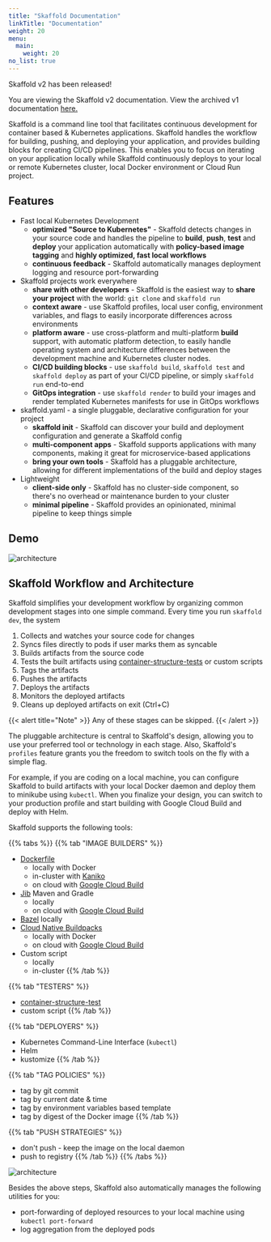 ```yaml
---
title: "Skaffold Documentation"
linkTitle: "Documentation"
weight: 20
menu:
  main:
    weight: 20
no_list: true
---
```


<div class="pageinfo pageinfo-primary">
    <p class="banner-title">Skaffold v2 has been released!</p>
    <p>You are viewing the Skaffold v2 documentation. View the archived v1 documentation
      <a href="https://skaffold-v1.web.app/docs/" target="_blank">here.</a>
    </p>
</div>

Skaffold is a command line tool that facilitates continuous development for container based &
Kubernetes applications. Skaffold handles the workflow for building,
pushing, and deploying your application, and provides building blocks for
creating CI/CD pipelines. This enables you to focus on iterating on your
application locally while Skaffold continuously deploys to your local or remote
Kubernetes cluster, local Docker environment or Cloud Run project.

## Features

* Fast local Kubernetes Development
  * **optimized "Source to Kubernetes"** - Skaffold detects changes in your source code and handles the pipeline to
  **build**, **push**, **test** and **deploy** your application automatically with **policy-based image tagging** and **highly optimized, fast local workflows**
  * **continuous feedback** - Skaffold automatically manages deployment logging and resource port-forwarding
* Skaffold projects work everywhere
  * **share with other developers** - Skaffold is the easiest way to **share your project** with the world: `git clone` and `skaffold run`
  * **context aware** - use Skaffold profiles, local user config, environment variables, and flags to easily incorporate differences across environments
  * **platform aware** - use cross-platform and multi-platform **build** support, with automatic platform detection, to easily handle operating system and architecture differences between the development machine and Kubernetes cluster nodes.
  * **CI/CD building blocks** - use `skaffold build`, `skaffold test` and `skaffold deploy` as part of your CI/CD pipeline, or simply `skaffold run` end-to-end
  * **GitOps integration** - use `skaffold render` to build your images and render templated Kubernetes manifests for use in GitOps workflows
* skaffold.yaml - a single pluggable, declarative configuration for your project
  * **skaffold init** - Skaffold can discover your build and deployment configuration and generate a Skaffold config
  * **multi-component apps** - Skaffold supports applications with many components, making it great for microservice-based applications
  * **bring your own tools** - Skaffold has a pluggable architecture, allowing for different implementations of the build and deploy stages
* Lightweight
  * **client-side only** - Skaffold has no cluster-side component, so there's no overhead or maintenance burden to
  your cluster
  * **minimal pipeline** - Skaffold provides an opinionated, minimal pipeline to keep things simple

## Demo

![architecture](/images/intro.gif)

## Skaffold Workflow and Architecture

Skaffold simplifies your development workflow by organizing common development
stages into one simple command. Every time you run `skaffold dev`, the system

1. Collects and watches your source code for changes
1. Syncs files directly to pods if user marks them as syncable
1. Builds artifacts from the source code
1. Tests the built artifacts using [container-structure-tests](https://github.com/GoogleContainerTools/container-structure-test) or custom scripts
1. Tags the artifacts
1. Pushes the artifacts
1. Deploys the artifacts
1. Monitors the deployed artifacts
1. Cleans up deployed artifacts on exit (Ctrl+C)

{{< alert title="Note" >}}
Any of these stages can be skipped.
{{< /alert >}}

The pluggable architecture is central to Skaffold's design, allowing you to use
your preferred tool or technology in each stage. Also, Skaffold's `profiles` feature
grants you the freedom to switch tools on the fly with a simple flag.

For example, if you are coding on a local machine, you can configure Skaffold to build artifacts
with your local Docker daemon and deploy them to minikube using `kubectl`.
When you finalize your design, you can switch to your production profile and start building with
Google Cloud Build and deploy with Helm.

Skaffold supports the following tools:

{{% tabs %}}
{{% tab "IMAGE BUILDERS" %}}
* [Dockerfile](https://docs.docker.com/engine/reference/builder/)
  - locally with Docker
  - in-cluster with [Kaniko](https://github.com/GoogleContainerTools/kaniko)
  - on cloud with [Google Cloud Build](https://cloud.google.com/cloud-build/docs/)
* [Jib](https://github.com/GoogleContainerTools/jib) Maven and Gradle
  - locally
  - on cloud with [Google Cloud Build](https://cloud.google.com/cloud-build/docs/)
* [Bazel](https://bazel.build/) locally
* [Cloud Native Buildpacks](https://buildpacks.io/)
  - locally with Docker
  - on cloud with [Google Cloud Build](https://cloud.google.com/cloud-build/docs/)
* Custom script
  - locally
  - in-cluster
{{% /tab %}}

{{% tab "TESTERS" %}}
* [container-structure-test](https://github.com/GoogleContainerTools/container-structure-test)
* custom script
{{% /tab %}}

{{% tab "DEPLOYERS" %}}
* Kubernetes Command-Line Interface (`kubectl`)
* Helm
* kustomize
{{% /tab %}}

{{% tab "TAG POLICIES" %}}
* tag by git commit
* tag by current date & time
* tag by environment variables based template
* tag by digest of the Docker image
{{% /tab %}}

{{% tab "PUSH STRATEGIES" %}}
* don't push - keep the image on the local daemon
* push to registry
{{% /tab %}}
{{% /tabs %}}


![architecture](/images/architecture.png)


Besides the above steps, Skaffold also automatically manages the following utilities for you:

* port-forwarding of deployed resources to your local machine using `kubectl port-forward`
* log aggregation from the deployed pods

